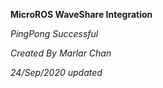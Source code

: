 **MicroROS WaveShare Integration**

*PingPong Successful*

*Created By Marlar Chan*

*24/Sep/2020 updated*
